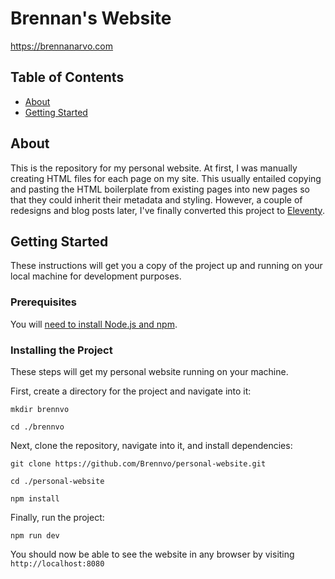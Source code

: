 # Brennan's Website

https://brennanarvo.com

## Table of Contents

- [About](#about)
- [Getting Started](#getting_started)

## About <a name = "about"></a>

This is the repository for my personal website. At first, I was manually creating HTML files for each page on my site. This usually entailed copying and pasting the HTML boilerplate from existing pages into new pages so that they could inherit their metadata and styling. However, a couple of redesigns and blog posts later, I've finally converted this project to [Eleventy](https://www.11ty.dev/).

## Getting Started <a name = "getting_started"></a>

These instructions will get you a copy of the project up and running on your local machine for development purposes.

### Prerequisites

You will [need to install Node.js and npm](https://docs.npmjs.com/downloading-and-installing-node-js-and-npm).

### Installing the Project

These steps will get my personal website running on your machine.

First, create a directory for the project and navigate into it:

```shell
mkdir brennvo
```

```shell
cd ./brennvo
```

Next, clone the repository, navigate into it, and install dependencies:

```shell
git clone https://github.com/Brennvo/personal-website.git
```

```shell
cd ./personal-website
```

```shell
npm install
```

Finally, run the project:

```shell
npm run dev
```

You should now be able to see the website in any browser by visiting `http://localhost:8080`
